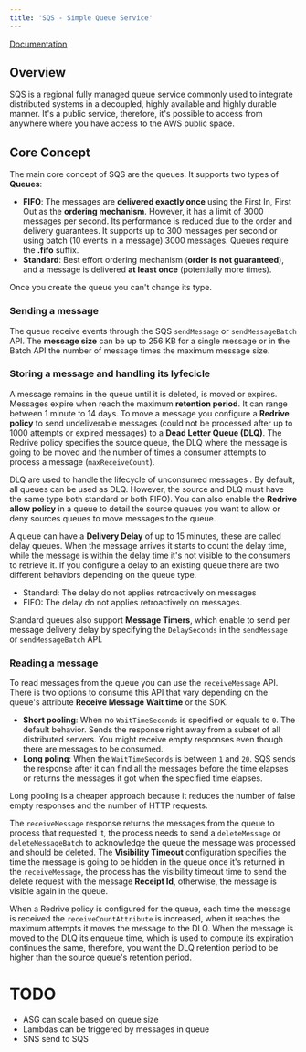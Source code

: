 ```yaml
---
title: 'SQS - Simple Queue Service'
---
```


[Documentation](https://docs.aws.amazon.com/sqs/index.html)

## Overview

SQS is a regional fully managed queue service commonly used to integrate distributed systems in a decoupled, highly available and highly durable manner. It's a public service, therefore, it's possible to access from anywhere where you have access to the AWS public space.

## Core Concept

The main core concept of SQS are the queues. It supports two types of **Queues**:

- **FIFO**: The messages are **delivered exactly once** using the First In, First Out as the **ordering mechanism**. However, it has a limit of 3000 messages per second. Its performance is reduced due to the order and delivery guarantees. It supports up to 300 messages per second or using batch (10 events in a message) 3000 messages. Queues require the **.fifo** suffix.
- **Standard**: Best effort ordering mechanism (**order is not guaranteed**), and a message is delivered **at least once** (potentially more times).

Once you create the queue you can't change its type.

### Sending a message

The queue receive events through the SQS `sendMessage` or `sendMessageBatch` API. The **message size** can be up to 256 KB for a single message or in the Batch API the number of message times the maximum message size. 

### Storing a message and handling its lyfecicle

A message remains in the queue until it is deleted, is moved or expires. Messages expire when reach the maximum **retention period**. It can range between 1 minute to 14 days. To move a message you configure a **Redrive policy** to send undeliverable messages (could not be processed after up to 1000 attempts or expired messages) to a **Dead Letter Queue (DLQ)**. The Redrive policy specifies the source queue, the DLQ where the message is going to be moved and the number of times a consumer attempts to process a message (`maxReceiveCount`).

DLQ are used to handle the lifecycle of unconsumed messages . By default, all queues can be used as DLQ. However, the source and DLQ must have the same type both standard or both FIFO). You can also enable the **Redrive allow policy** in a queue to detail the source queues you want to allow or deny sources queues to move messages to the queue.

A queue can have a **Delivery Delay** of up to 15 minutes, these are called delay queues. When the message arrives it starts to count the delay time, while the message is within the delay time it's not visible to the consumers to retrieve it. If you configure a delay to an existing queue there are two different behaviors depending on the queue type.

- Standard: The delay do not applies retroactively on messages
- FIFO: The delay do not applies retroactively on messages.

Standard queues also support **Message Timers**, which enable to send per message delivery delay by specifying the `DelaySeconds` in the `sendMessage` or `sendMessageBatch` API.

### Reading a message

To read messages from the queue you can use the `receiveMessage` API. There is two options to consume this API that vary depending on the queue's attribute **Receive Message Wait time** or the SDK.

- **Short pooling**: When no `WaitTimeSeconds` is specified or equals to `0`. The default behavior. Sends the response right away from a subset of all distributed servers. You might receive empty responses even though there are messages to be consumed.
- **Long poling**: When the `WaitTimeSeconds` is between `1` and `20`. SQS sends the response after it can find all the messages before the time elapses or returns the messages it got when the specified time elapses.

Long pooling is a cheaper approach because it reduces the number of false empty responses and the number of HTTP requests.

The `receiveMessage` response returns the messages from the queue to process that requested it, the process needs to send a `deleteMessage` or `deleteMessageBatch` to acknowledge the queue the message was processed and should be deleted. The **Visibility Timeout** configuration specifies the time the message is going to be hidden in the queue once it's returned in the `receiveMessage`, the process has the visibility timeout time to send the delete request with the message **Receipt Id**, otherwise, the message is visible again in the queue.

When a Redrive policy is configured for the queue, each time the message is received the `receiveCountAttribute` is increased, when it reaches the maximum attempts it moves the message to the DLQ. When the message is moved to the DLQ its enqueue time, which is used to compute its expiration continues the same, therefore, you want the DLQ retention period to be higher than the source queue's retention period.



# TODO

- ASG can scale based on queue size
- Lambdas can be triggered by messages in queue
- SNS send to SQS





